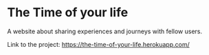# The Time of your life

A website about sharing experiences and journeys with fellow users.

Link to the project: https://the-time-of-your-life.herokuapp.com/
